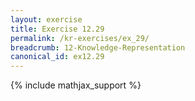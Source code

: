 ```yaml
---
layout: exercise
title: Exercise 12.29
permalink: /kr-exercises/ex_29/
breadcrumb: 12-Knowledge-Representation
canonical_id: ex12.29
---
```


{% include mathjax_support %}

